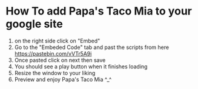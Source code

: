 # How To add Papa's Taco Mia to your google site
1. on the right side click on "Embed"
2. Go to the "Embeded Code" tab and past the scripts from here https://pastebin.com/vVTr5A9i
3. Once pasted click on next then save
3. You should see a play button when it finishes loading
5. Resize the window to your liking
6. Preview and enjoy Papa's Taco Mia ^_^
